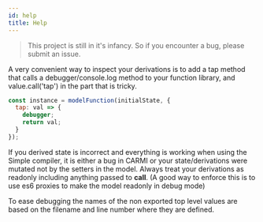 ```yaml
---
id: help
title: Help
---
```


> This project is still in it's infancy. So if you encounter a bug, please submit an issue.

A very convenient way to inspect your derivations is to add a tap method that calls a debugger/console.log method to your function library, and value.call('tap') in the part that is tricky.

```js
const instance = modelFunction(initialState, {
  tap: val => {
    debugger;
    return val;
  }
});
```

If you derived state is incorrect and everything is working when using the Simple compiler, it is either a bug in CARMI or your state/derivations were mutated not by the setters in the model. Always treat your derivations as readonly including anything passed to **call**. (A good way to enforce this is to use es6 proxies to make the model readonly in debug mode)

To ease debugging the names of the non exported top level values are based on the filename and line number where they are defined.
